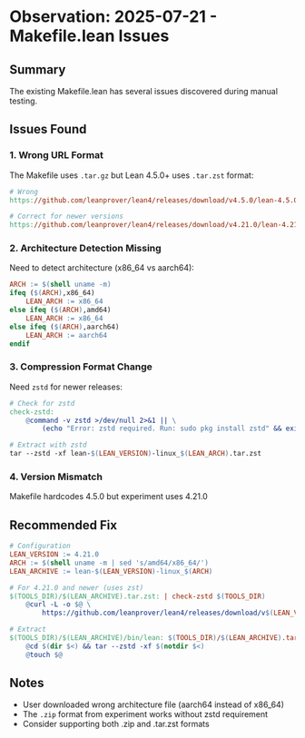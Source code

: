 # Observation: 2025-07-21 - Makefile.lean Issues

## Summary
The existing Makefile.lean has several issues discovered during manual testing.

## Issues Found

### 1. Wrong URL Format
The Makefile uses `.tar.gz` but Lean 4.5.0+ uses `.tar.zst` format:
```makefile
# Wrong
https://github.com/leanprover/lean4/releases/download/v4.5.0/lean-4.5.0-linux.tar.gz

# Correct for newer versions
https://github.com/leanprover/lean4/releases/download/v4.21.0/lean-4.21.0-linux_x86_64.tar.zst
```

### 2. Architecture Detection Missing
Need to detect architecture (x86_64 vs aarch64):
```makefile
ARCH := $(shell uname -m)
ifeq ($(ARCH),x86_64)
    LEAN_ARCH := x86_64
else ifeq ($(ARCH),amd64)
    LEAN_ARCH := x86_64
else ifeq ($(ARCH),aarch64)
    LEAN_ARCH := aarch64
endif
```

### 3. Compression Format Change
Need `zstd` for newer releases:
```makefile
# Check for zstd
check-zstd:
	@command -v zstd >/dev/null 2>&1 || \
		(echo "Error: zstd required. Run: sudo pkg install zstd" && exit 1)

# Extract with zstd
tar --zstd -xf lean-$(LEAN_VERSION)-linux_$(LEAN_ARCH).tar.zst
```

### 4. Version Mismatch
Makefile hardcodes 4.5.0 but experiment uses 4.21.0

## Recommended Fix

```makefile
# Configuration
LEAN_VERSION := 4.21.0
ARCH := $(shell uname -m | sed 's/amd64/x86_64/')
LEAN_ARCHIVE := lean-$(LEAN_VERSION)-linux_$(ARCH)

# For 4.21.0 and newer (uses zst)
$(TOOLS_DIR)/$(LEAN_ARCHIVE).tar.zst: | check-zstd $(TOOLS_DIR)
	@curl -L -o $@ \
		https://github.com/leanprover/lean4/releases/download/v$(LEAN_VERSION)/$(notdir $@)

# Extract
$(TOOLS_DIR)/$(LEAN_ARCHIVE)/bin/lean: $(TOOLS_DIR)/$(LEAN_ARCHIVE).tar.zst
	@cd $(dir $<) && tar --zstd -xf $(notdir $<)
	@touch $@
```

## Notes
- User downloaded wrong architecture file (aarch64 instead of x86_64)
- The `.zip` format from experiment works without zstd requirement
- Consider supporting both .zip and .tar.zst formats